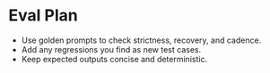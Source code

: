# Eval Plan

- Use golden prompts to check strictness, recovery, and cadence.
- Add any regressions you find as new test cases.
- Keep expected outputs concise and deterministic.
